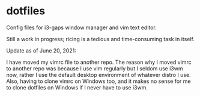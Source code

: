 # dotfiles
Config files for i3-gaps window manager and vim text editor.

Still a work in progress; ricing is a tedious and time-consuming task in itself.

Update as of June 20, 2021:

I have moved my vimrc file to another repo. The reason why I moved vimrc to another repo was because I use vim regularly but I seldom use i3wm now, rather I use the default desktop environment of whatever distro I use. Also, having to clone vimrc on Windows too, and it makes no sense for me to clone dotfiles on Windows if I never have to use i3wm.

